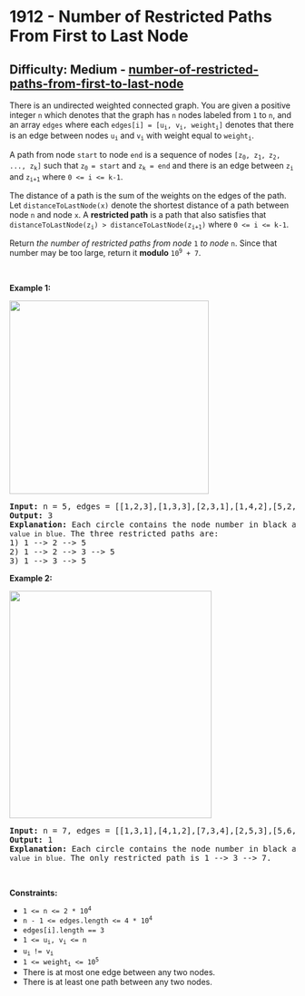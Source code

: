 <h1>1912 - Number of Restricted Paths From First to Last Node</h1><h2>Difficulty: Medium - <a href="https://leetcode.com/problems/number-of-restricted-paths-from-first-to-last-node/">number-of-restricted-paths-from-first-to-last-node</a></h2><p>There is an undirected weighted connected graph. You are given a positive integer <code>n</code> which denotes that the graph has <code>n</code> nodes labeled from <code>1</code> to <code>n</code>, and an array <code>edges</code> where each <code>edges[i] = [u<sub>i</sub>, v<sub>i</sub>, weight<sub>i</sub>]</code> denotes that there is an edge between nodes <code>u<sub>i</sub></code> and <code>v<sub>i</sub></code> with weight equal to <code>weight<sub>i</sub></code>.</p>

<p>A path from node <code>start</code> to node <code>end</code> is a sequence of nodes <code>[z<sub>0</sub>, z<sub>1</sub>,<sub> </sub>z<sub>2</sub>, ..., z<sub>k</sub>]</code> such that <code>z<sub>0 </sub>= start</code> and <code>z<sub>k</sub> = end</code> and there is an edge between <code>z<sub>i</sub></code> and <code>z<sub>i+1</sub></code> where <code>0 &lt;= i &lt;= k-1</code>.</p>

<p>The distance of a path is the sum of the weights on the edges of the path. Let <code>distanceToLastNode(x)</code> denote the shortest distance of a path between node <code>n</code> and node <code>x</code>. A <strong>restricted path</strong> is a path that also satisfies that <code>distanceToLastNode(z<sub>i</sub>) &gt; distanceToLastNode(z<sub>i+1</sub>)</code> where <code>0 &lt;= i &lt;= k-1</code>.</p>

<p>Return <em>the number of restricted paths from node</em> <code>1</code> <em>to node</em> <code>n</code>. Since that number may be too large, return it <strong>modulo</strong> <code>10<sup>9</sup> + 7</code>.</p>

<p>&nbsp;</p>
<p><strong class="example">Example 1:</strong></p>
<img alt="" src="https://assets.leetcode.com/uploads/2021/02/17/restricted_paths_ex1.png" style="width: 351px; height: 341px;" />
<pre>
<strong>Input:</strong> n = 5, edges = [[1,2,3],[1,3,3],[2,3,1],[1,4,2],[5,2,2],[3,5,1],[5,4,10]]
<strong>Output:</strong> 3
<strong>Explanation:</strong> Each circle contains the node number in black and its <code>distanceToLastNode value in blue. </code>The three restricted paths are:
1) 1 --&gt; 2 --&gt; 5
2) 1 --&gt; 2 --&gt; 3 --&gt; 5
3) 1 --&gt; 3 --&gt; 5
</pre>

<p><strong class="example">Example 2:</strong></p>
<img alt="" src="https://assets.leetcode.com/uploads/2021/02/17/restricted_paths_ex22.png" style="width: 356px; height: 401px;" />
<pre>
<strong>Input:</strong> n = 7, edges = [[1,3,1],[4,1,2],[7,3,4],[2,5,3],[5,6,1],[6,7,2],[7,5,3],[2,6,4]]
<strong>Output:</strong> 1
<strong>Explanation:</strong> Each circle contains the node number in black and its <code>distanceToLastNode value in blue. </code>The only restricted path is 1 --&gt; 3 --&gt; 7.
</pre>

<p>&nbsp;</p>
<p><strong>Constraints:</strong></p>

<ul>
	<li><code>1 &lt;= n &lt;= 2 * 10<sup>4</sup></code></li>
	<li><code>n - 1 &lt;= edges.length &lt;= 4 * 10<sup>4</sup></code></li>
	<li><code>edges[i].length == 3</code></li>
	<li><code>1 &lt;= u<sub>i</sub>, v<sub>i</sub> &lt;= n</code></li>
	<li><code>u<sub>i </sub>!= v<sub>i</sub></code></li>
	<li><code>1 &lt;= weight<sub>i</sub> &lt;= 10<sup>5</sup></code></li>
	<li>There is at most one edge between any two nodes.</li>
	<li>There is at least one path between any two nodes.</li>
</ul>
